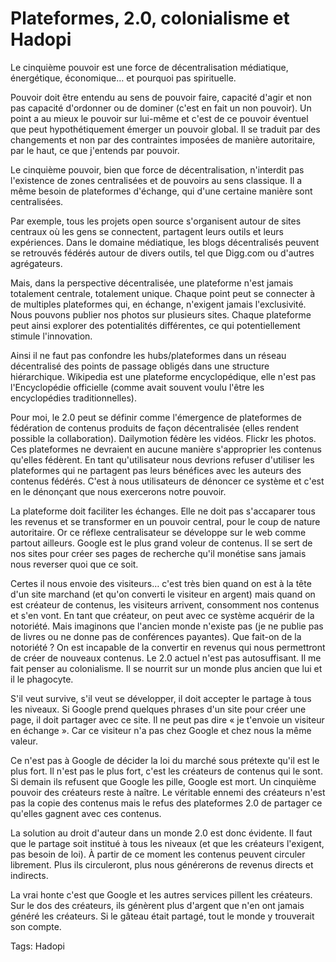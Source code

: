# Plateformes, 2.0, colonialisme et Hadopi

Le cinquième pouvoir est une force de décentralisation médiatique, énergétique, économique… et pourquoi pas spirituelle.

Pouvoir doit être entendu au sens de pouvoir faire, capacité d'agir et non pas capacité d'ordonner ou de dominer (c'est en fait un non pouvoir). Un point a au mieux le pouvoir sur lui-même et c'est de ce pouvoir éventuel que peut hypothétiquement émerger un pouvoir global. Il se traduit par des changements et non par des contraintes imposées de manière autoritaire, par le haut, ce que j'entends par pouvoir.

Le cinquième pouvoir, bien que force de décentralisation, n'interdit pas l'existence de zones centralisées et de pouvoirs au sens classique. Il a même besoin de plateformes d'échange, qui d'une certaine manière sont centralisées.

Par exemple, tous les projets open source s'organisent autour de sites centraux où les gens se connectent, partagent leurs outils et leurs expériences. Dans le domaine médiatique, les blogs décentralisés peuvent se retrouvés fédérés autour de divers outils, tel que Digg.com ou d'autres agrégateurs.

Mais, dans la perspective décentralisée, une plateforme n'est jamais totalement centrale, totalement unique. Chaque point peut se connecter à de multiples plateformes qui, en échange, n'exigent jamais l'exclusivité. Nous pouvons publier nos photos sur plusieurs sites. Chaque plateforme peut ainsi explorer des potentialités différentes, ce qui potentiellement stimule l'innovation.

Ainsi il ne faut pas confondre les hubs/plateformes dans un réseau décentralisé des points de passage obligés dans une structure hiérarchique. Wikipedia est une plateforme encyclopédique, elle n'est pas l'Encyclopédie officielle (comme avait souvent voulu l'être les encyclopédies traditionnelles).

Pour moi, le 2.0 peut se définir comme l'émergence de plateformes de fédération de contenus produits de façon décentralisée (elles rendent possible la collaboration). Dailymotion fédère les vidéos. Flickr les photos. Ces plateformes ne devraient en aucune manière s'approprier les contenus qu'elles fédèrent. En tant qu'utilisateur nous devrions refuser d'utiliser les plateformes qui ne partagent pas leurs bénéfices avec les auteurs des contenus fédérés. C'est à nous utilisateurs de dénoncer ce système et c'est en le dénonçant que nous exercerons notre pouvoir.

La plateforme doit faciliter les échanges. Elle ne doit pas s'accaparer tous les revenus et se transformer en un pouvoir central, pour le coup de nature autoritaire. Or ce réflexe centralisateur se développe sur le web comme partout ailleurs. Google est le plus grand voleur de contenus. Il se sert de nos sites pour créer ses pages de recherche qu'il monétise sans jamais nous reverser quoi que ce soit.

Certes il nous envoie des visiteurs… c'est très bien quand on est à la tête d'un site marchand (et qu'on converti le visiteur en argent) mais quand on est créateur de contenus, les visiteurs arrivent, consomment nos contenus et s'en vont. En tant que créateur, on peut avec ce système acquérir de la notoriété. Mais imaginons que l'ancien monde n'existe pas (je ne publie pas de livres ou ne donne pas de conférences payantes). Que fait-on de la notoriété ? On est incapable de la convertir en revenus qui nous permettront de créer de nouveaux contenus. Le 2.0 actuel n'est pas autosuffisant. Il me fait penser au colonialisme. Il se nourrit sur un monde plus ancien que lui et il le phagocyte.

S'il veut survive, s'il veut se développer, il doit accepter le partage à tous les niveaux. Si Google prend quelques phrases d'un site pour créer une page, il doit partager avec ce site. Il ne peut pas dire « je t'envoie un visiteur en échange ». Car ce visiteur n'a pas chez Google et chez nous la même valeur.

Ce n'est pas à Google de décider la loi du marché sous prétexte qu'il est le plus fort. Il n'est pas le plus fort, c'est les créateurs de contenus qui le sont. Si demain ils refusent que Google les pille, Google est mort. Un cinquième pouvoir des créateurs reste à naître. Le véritable ennemi des créateurs n'est pas la copie des contenus mais le refus des plateformes 2.0 de partager ce qu'elles gagnent avec ces contenus.

La solution au droit d'auteur dans un monde 2.0 est donc évidente. Il faut que le partage soit institué à tous les niveaux (et que les créateurs l'exigent, pas besoin de loi). À partir de ce moment les contenus peuvent circuler librement. Plus ils circuleront, plus nous générerons de revenus directs et indirects.

La vrai honte c'est que Google et les autres services pillent les créateurs. Sur le dos des créateurs, ils génèrent plus d'argent que n'en ont jamais généré les créateurs. Si le gâteau était partagé, tout le monde y trouverait son compte.

Tags: Hadopi